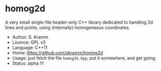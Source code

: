 # homog2d

A very small single-file header-only C++ library dedicated to
handling 2d lines and points, using (internally) homogeneous coordinates.

- Author: S. Kramm
- Licence: GPL v3
- Language: C++11
- Home: https://github.com/skramm/homog2d
- Usage: just fetch the file `homog2d.hpp`, put it somewhere, and get going.
- Status: alpha !!!


